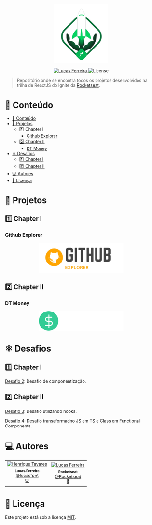 <p align="center">
   <img src="https://raw.githubusercontent.com/tavareshenrique/ignite-reactjs/a11afefe824866f24dd3f9e1cc6e6e9530376ad1/%40assets/img/logo.svg" alt="Ignite" width="180"/>
</p>

<p align="center">
   <a href="https://www.linkedin.com/in/lucasfpnt/">
      <img alt="Lucas Ferreira" src="https://img.shields.io/badge/-Lucas Ferreira-2A2C39?style=flat&logo=Linkedin&logoColor=white" />
   </a>

  <img alt="License" src="https://img.shields.io/badge/license-MIT-2A2C39">
</p>

> Repositório onde se encontra todos os projetos desenvolvidos na trilha de ReactJS do Ignite da [Rocketseat](https://github.com/Rocketseat).

# :pushpin: Conteúdo

- [:pushpin: Conteúdo](#pushpin-conteúdo)
- [:rocket: Projetos](#rocket-projetos)
  - [:one: Chapter I](#one-chapter-i)
    - [Github Explorer](#github-explorer)
  - [:two: Chapter II](#two-chapter-ii)
    - [DT Money](#dt-money)
- [:atom_symbol: Desafios](#atom_symbol-desafios)
  - [:one: Chapter I](#one-chapter-i-1)
  - [:two: Chapter II](#two-chapter-ii-1)
- [:computer: Autores](#computer-autores)
- [:closed_book: Licença](#closed_book-licença)

# :rocket: Projetos

## :one: Chapter I

### Github Explorer

<p align="center">
  <a href="https://github.com/tavareshenrique/ignite-reactjs/tree/main/01-github-explorer">
     <img src="https://raw.githubusercontent.com/tavareshenrique/ignite-reactjs/4c7f87360221a18410d3c19434bf6bef8afc3501/01-github-explorer/assets/img/logo.svg" alt="Github Explorer" width="280"/>
   </a>
</p>

## :two: Chapter II

### DT Money

<p align="center">
  <a href="https://github.com/tavareshenrique/ignite-reactjs/tree/main/02-dtmoney">
     <img src="https://raw.githubusercontent.com/tavareshenrique/ignite-reactjs/a68fa5dbdd2952a73fcc6df5c88c1fc3c7cdd4b8/02-dtmoney/src/assets/logo.svg" alt="DT Money" width="280"/>
   </a>
</p>

# :atom_symbol: Desafios

## :one: Chapter I

[Desafio 2](https://github.com/lucasf5/ignite-reactjs-desafio-2): Desafio de componentização.

## :two: Chapter II

[Desafio 3](): Desafio utilizando hooks.

[Desafio 4](): Desafio transaformadno JS em TS e Class em Functional Components.

# :computer: Autores

<table>
  <tr>
    <td align="center">
      <a href="http://github.com/tavareshenrique/">
        <img src="https://avatars.githubusercontent.com/u/49257942?s=400&u=97408bb77fec617d75b392c70feac7b96b7114dd&v=4" width="100px;" alt="Henrique Tavares"/>
        <br />
        <sub>
          <b>Lucas Ferreira</b>
        </sub>
       </a>
       <br />
       <a href="https://www.linkedin.com/in/lucasfpnt/" title="Linkedin">@lucasfpnt</a>
       <br />
       <a href="https://www.linkedin.com/in/lucasfpnt/" title="Code">💻</a>
    </td>
    <td align="center">
      <a href="http://github.com/lucasf5/">
        <img src="https://avatars0.githubusercontent.com/u/28929274?s=200&v=4" width="100px;" alt="Lucas Ferreira"/>
        <br />
        <sub>
          <b>Rocketseat</b>
        </sub>
       </a>
       <br />
       <a href="https://github.com/Rocketseat" title="Linkedin">@Rocketseat</a>
       <br />
       <a href="https://avatars.githubusercontent.com/u/49257942?s=400&u=97408bb77fec617d75b392c70feac7b96b7114dd&v=4" title="Creators">🚀</a>
    </td>
  </tr>
</table>

# :closed_book: Licença

Este projeto está sob a licença [MIT](./LICENSE).
